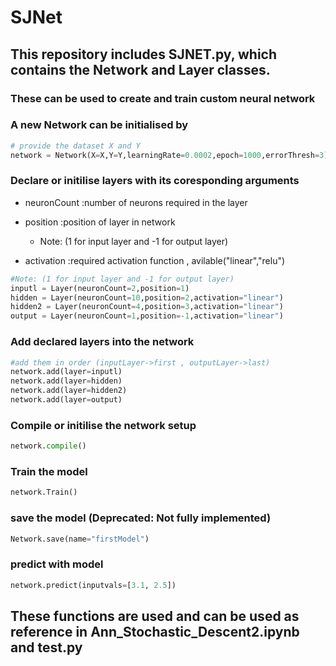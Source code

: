 <p align="center">
  <h1>SJNet</h1>
</p>

## This repository includes SJNET.py, which contains the Network and Layer classes.
### These can be used to create and train custom neural network

### A new Network can be initialised by 

```python
# provide the dataset X and Y 
network = Network(X=X,Y=Y,learningRate=0.0002,epoch=1000,errorThresh=3)
```
### Declare or initilise layers with its coresponding arguments
- neuronCount :number of neurons required in the layer

- position    :position of layer in network

  - Note: (1 for input layer and -1 for output layer)

- activation  :required activation function , avilable("linear","relu")

```python
#Note: (1 for input layer and -1 for output layer)
inputl = Layer(neuronCount=2,position=1)
hidden = Layer(neuronCount=10,position=2,activation="linear")
hidden2 = Layer(neuronCount=4,position=3,activation="linear")
output = Layer(neuronCount=1,position=-1,activation="linear")
```
### Add declared layers into the network 

```python
#add them in order (inputLayer->first , outputLayer->last)
network.add(layer=inputl)
network.add(layer=hidden)
network.add(layer=hidden2)
network.add(layer=output)
```
### Compile or initilise the network setup

```python
network.compile()
```
### Train the model

```python
network.Train()
```
### save the model (Deprecated: Not fully implemented)

```python
Network.save(name="firstModel")
```
### predict with model

```python
network.predict(inputvals=[3.1, 2.5])
```
## These functions are used and can be used as reference in Ann_Stochastic_Descent2.ipynb and test.py


